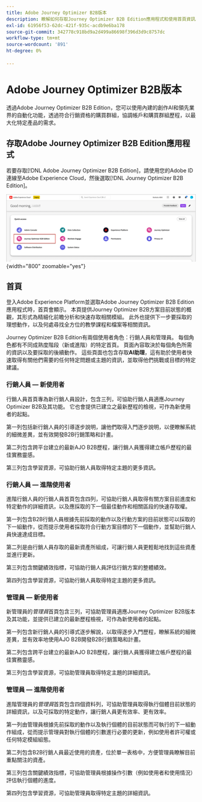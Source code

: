 ```yaml
---
title: Adobe Journey Optimizer B2B版本
description: 瞭解如何存取Journey Optimizer B2B Edition應用程式和使用首頁資訊。
exl-id: 61956f53-62dc-421f-935c-acdb9e6ba178
source-git-commit: 342778c918bd9a2d499a86698f396d3d9c8757dc
workflow-type: tm+mt
source-wordcount: '891'
ht-degree: 0%

---
```


# Adobe Journey Optimizer B2B版本

透過Adobe Journey Optimizer B2B Edition，您可以使用內建的創作AI和領先業界的自動化功能，透過符合行銷資格的購買群組，協調帳戶和購買群組歷程，以最大化特定產品的需求。

## 存取Adobe Journey Optimizer B2B Edition應用程式

<!-- Requirements?
-->
若要存取[!DNL Adobe Journey Optimizer B2B Edition]，請使用您的Adobe ID連線至Adobe Experience Cloud，然後選取[!DNL Journey Optimizer B2B Edition]。

![購買群組瀏覽頁面](./assets/experience-cloud-apps.png){width="800" zoomable="yes"}

## 首頁

登入Adobe Experience Platform並選取Adobe Journey Optimizer B2B Edition應用程式時，首頁會顯示。 本頁提供Journey Optimizer B2B方案目前狀態的概觀，其形式為精細化前瞻分析和快速存取相關模組。 此外也提供下一步要採取的理想動作，以及何處尋找全方位的教學課程和檔案等相關資訊。

Journey Optimizer B2B Edition有兩個使用者角色：行銷人員和管理員。 每個角色都有不同成熟度階段（新或進階）的特定首頁。 頁面內容取決於每個角色所需的資訊以及要採取的後續動作。 這些頁面也包含存取&#x200B;**AI助理**，這有助於使用者快速取得有關他們需要的任何特定問題或主題的資訊，並取得他們挑戰或目標的特定建議。

### 行銷人員 — 新使用者

行銷人員首頁專為新行銷人員設計，包含三列，可協助行銷人員適應Journey Optimizer B2B及其功能。 它也會提供已建立之最新歷程的檢視，可作為新使用者的起點。

第一列包括新行銷人員的引導逐步說明，讓他們取得入門逐步說明，以便瞭解系統的細微差異，並有效開發B2B行銷策略和計畫。

第二列包含跨平台建立的最新AJO B2B歷程，讓行銷人員獲得建立帳戶歷程的最佳實務靈感。

第三列包含學習資源，可協助行銷人員取得特定主題的更多資訊。

### 行銷人員 — 進階使用者

進階行銷人員的行銷人員首頁包含四列，可協助行銷人員取得有關方案目前進度和特定動作的詳細資訊，以及應採取的下一個最佳動作和相關區段的快速存取權。

第一列包含B2B行銷人員根據先前採取的動作以及行動方案的目前狀態可以採取的下一組動作，從而提示使用者採取符合行動方案目標的下一個動作，並幫助行銷人員快速達成目標。

第二列是由行銷人員存取的最新資產所組成，可讓行銷人員更輕鬆地找到這些資產並進行更新。

第三列包含關鍵績效指標，可協助行銷人員評估行銷方案的整體績效。

第四列包含學習資源，可協助行銷人員取得特定主題的更多資訊。

### 管理員 — 新使用者

新管理員的&#x200B;_管理員_&#x200B;首頁包含三列，可協助管理員適應Journey Optimizer B2B版本及其功能，並提供已建立的最新歷程檢視，可作為新使用者的起點。

第一列包含新行銷人員的引導式逐步解說，以取得逐步入門歷程，瞭解系統的細微差異，並有效率地使用AJO B2B開發B2B行銷策略和計畫。

第二列包含跨平台建立的最新AJO B2B歷程，讓行銷人員獲得建立帳戶歷程的最佳實務靈感。

第三列包含學習資源，可協助管理員取得特定主題的詳細資訊。

### 管理員 — 進階使用者

進階管理員的&#x200B;_管理員_&#x200B;首頁包含四個資料列，可協助管理員取得執行個體目前狀態的詳細資訊，以及可採取的特定動作，讓行銷人員更有效率、更有效率。

第一列由管理員根據先前採取的動作以及執行個體的目前狀態而可執行的下一組動作組成，從而提示管理員對執行個體的引數進行必要的更新，例如使用者許可權或任何特定模組組態。

第二列包含B2B行銷人員最近使用的資產，位於單一表格中，方便管理員瞭解目前重點關注的資產。

第三列包含關鍵績效指標，可協助管理員根據操作引數（例如使用者和使用情況）評估執行個體的進度。

第四列包含學習資源，可協助管理員取得特定主題的詳細資訊。
